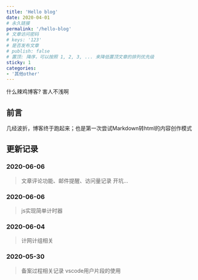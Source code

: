 ```yaml
---
title: 'Hello blog'
date: 2020-04-01
# 永久链接
permalink: '/hello-blog'
# 文章访问密码
# keys: '123'
# 是否发布文章
# publish: false
# 置顶: 降序，可以按照 1, 2, 3, ... 来降低置顶文章的排列优先级
sticky: 1
categories:
- '其他other'
---
```


什么辣鸡博客? 害人不浅啊
<!-- more -->

## 前言
几经波折，博客终于跑起来；也是第一次尝试Markdown转html的内容创作模式

## 更新记录
### 2020-06-06
> 文章评论功能、邮件提醒、访问量记录
> 开坑...

### 2020-06-06
> js实现简单计时器

### 2020-06-04
> 计网计组相关

### 2020-05-30
> 备案过程相关记录
> vscode用户片段的使用